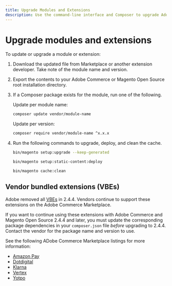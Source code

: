 ```yaml
---
title: Upgrade Modules and Extensions
description: Use the command-line interface and Composer to upgrade Adobe Commerce and Magento Open Source modules and extensions.
---
```


# Upgrade modules and extensions

To update or upgrade a module or extension:

1. Download the updated file from Marketplace or another extension developer. Take note of the module name and version.

1. Export the contents to your Adobe Commerce or Magento Open Source root installation directory.

1. If a Composer package exists for the module, run one of the following.

   Update per module name:

   ```bash
   composer update vendor/module-name
   ```

   Update per version:

   ```bash
   composer require vendor/module-name ^x.x.x
   ```

1. Run the following commands to upgrade, deploy, and clean the cache.

   ```bash
   bin/magento setup:upgrade --keep-generated
   ```
   
   ```bash
   bin/magento setup:static-content:deploy
   ```

   ```bash
   bin/magento cache:clean
   ```

## Vendor bundled extensions (VBEs)

Adobe removed all [VBEs](https://devdocs.magento.com/extensions/vendor/) in 2.4.4. Vendors continue to support these extensions on the Adobe Commerce Marketplace.

If you want to continue using these extensions with Adobe Commerce and Magento Open Source 2.4.4 and later, you must update the corresponding package dependencies in your `composer.json` file _before_ upgrading to 2.4.4. Contact the vendor for the package name and version to use.

See the following ADobe Commerce Marketplace listings for more information:

- [Amazon Pay](https://marketplace.magento.com/amzn-amazon-pay-magento-2-module.html)
- [Dotdigital](https://marketplace.magento.com/dotdigital-dotdigital-magento2-os-package.html)
- [Klarna](https://marketplace.magento.com/klarna-m2-klarna.html)
- [Vertex](https://marketplace.magento.com/vertexinc-vertex-tax-module.html)
- [Yotpo](https://marketplace.magento.com/yotpo-module-yotpo.html)

